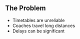 <section data-state="stop">
  <div class="pic_bg" id="time">
    <h2>The Problem</h2>
    <ul>
      <li>Timetables are unreliable</li>
      <li>Coaches travel long distances</li>
      <li>Delays can be significant</li>
    </ul>
  </div>
</section>
